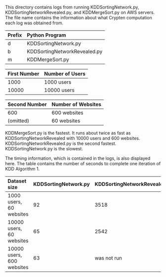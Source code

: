 This directory contains logs from running KDDSortingNetwork.py, KDDSortingNetworkRevealed.py, and KDDMergeSort.py on AWS servers. The file name contains the information about what Crypten computation each log was obtained from.

| Prefix | Python Program |
| :--- | :--- |
| d | KDDSortingNetwork.py |
| b | KDDSortingNetworkRevealed.py |
| m | KDDMergeSort.py |

| First Number | Number of Users |
| :--- | :--- |
| 1000 | 1000 users |
| 10000 | 10000 users |

| Second Number | Number of Websites |
| :--- | :--- |
| 600 | 600 websites |
| (omitted) | 60 websites |

KDDMergeSort.py is the fastest. It runs about twice as fast as KDDSortingNetworkRevealed with 10000 users and 600 websites.
KDDSortingNetworkRevealed.py is the second fastest.
KDDSortingNetwork.py is the slowest.

The timing information, which is contained in the logs, is also displayed here. The table contains the number of seconds to complete one iteration of KDD Algorithm 1.

| Dataset size | KDDSortingNetwork.py | KDDSortingNetworkRevealed.py | KDDMergeSort.py |
| :--- | :--- | :--- | :--- |
| 1000 users, 60 websites | 92 | 3518 | 3630 |
| 10000 users, 60 websites | 65 | 2542 | 2484 |
| 10000 users, 600 websites | 63 | was not run | 1235 |
